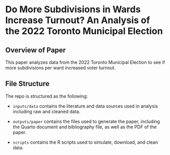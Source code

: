 # Do More Subdivisions in Wards Increase Turnout? An Analysis of the 2022 Toronto Municipal Election

## Overview of Paper
This paper analyzes data from the 2022 Toronto Municipal Election to see if more subdivisions per ward increased voter turnout. 

## File Structure

The repo is structured as the following:

-   `inputs/data` contains the literature and data sources used in analysis including raw and cleaned data.

-   `outputs/paper` contains the files used to generate the paper, including the Quarto document and bibliography file, as well as the PDF of the paper.

-   `scripts` contains the R scripts used to simulate, download, and clean data.
